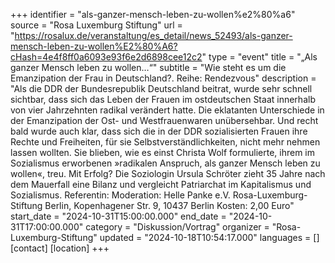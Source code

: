 +++
identifier = "als-ganzer-mensch-leben-zu-wollen%e2%80%a6"
source = "Rosa Luxemburg Stiftung"
url = "https://rosalux.de/veranstaltung/es_detail/news_52493/als-ganzer-mensch-leben-zu-wollen%E2%80%A6?cHash=4e4f8ff0a6093e93f6e2d6898cee12c2"
type = "event"
title = "„Als ganzer Mensch leben zu wollen…“"
subtitle = "Wie steht es um die Emanzipation der Frau in Deutschland?.  Reihe: Rendezvous"
description = "Als die DDR der Bundesrepublik Deutschland beitrat, wurde sehr schnell sichtbar, dass sich das Leben der Frauen im ostdeutschen Staat innerhalb von vier Jahrzehnten radikal verändert hatte. Die eklatanten Unterschiede in der Emanzipation der Ost- und Westfrauenwaren unübersehbar. Und recht bald wurde auch klar, dass sich die in der DDR sozialisierten Frauen ihre Rechte und Freiheiten, für sie Selbstverständlichkeiten, nicht mehr nehmen lassen wollten. Sie blieben, wie es einst Christa Wolf formulierte, ihrem im Sozialismus erworbenen »radikalen Anspruch, als ganzer Mensch leben zu wollen«, treu. Mit Erfolg? Die Soziologin Ursula Schröter zieht 35 Jahre nach dem Mauerfall eine Bilanz und vergleicht Patriarchat im Kapitalismus und Sozialismus.
Referentin: 
Moderation: 
Helle Panke e.V.  Rosa-Luxemburg-Stiftung Berlin, Kopenhagener Str. 9, 10437 Berlin
Kosten: 2,00 Euro"
start_date = "2024-10-31T15:00:00.000"
end_date = "2024-10-31T17:00:00.000"
category = "Diskussion/Vortrag"
organizer = "Rosa-Luxemburg-Stiftung"
updated = "2024-10-18T10:54:17.000"
languages = []
[contact]
[location]
+++